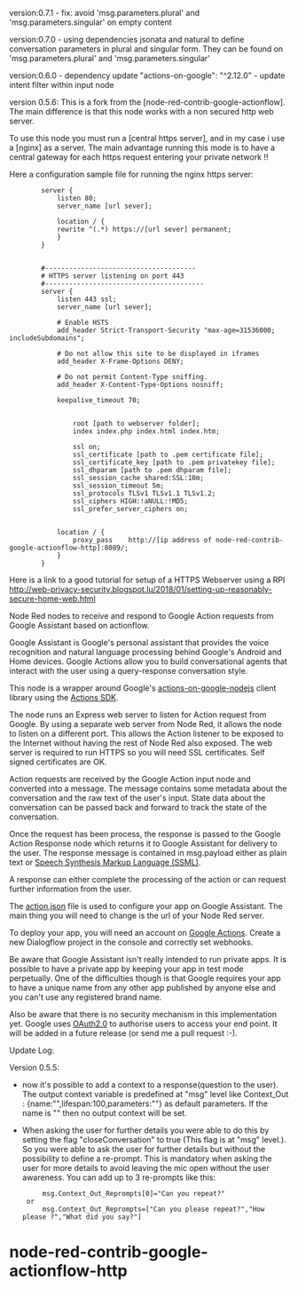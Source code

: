 version:0.7.1
	- fix: avoid 'msg.parameters.plural' and 'msg.parameters.singular' on empty content

version:0.7.0
	- using dependencies jsonata and natural to define conversation parameters in plural and singular form.
	  They can be found on 'msg.parameters.plural' and 'msg.parameters.singular'

	
version:0.6.0
	- dependency update "actions-on-google": "^2.12.0"
	- update intent filter within input node

version 0.5.6:
This is a fork from the [node-red-contrib-google-actionflow]. The main difference is that this node works with a non secured http web server.

To use this node you must run a [central https server], and in my case i use a [nginx] as a server. 
The main advantage running this mode is to have a central gateway for each https request entering your private network !!

Here a configuration sample file for running the nginx https server:

			server {
				listen 80;
				server_name [url sever];

				location / {
				rewrite ^(.*) https://[url sever] permanent;
				}   
			}


			#--------------------------------------
			# HTTPS server listening on port 443
			#----------------------------------------
			server {
				listen 443 ssl;
				server_name [url sever];

				# Enable HSTS
				add_header Strict-Transport-Security "max-age=31536000; includeSubdomains";

				# Do not allow this site to be displayed in iframes
				add_header X-Frame-Options DENY;

				# Do not permit Content-Type sniffing.
				add_header X-Content-Type-Options nosniff;

				keepalive_timeout 70;


					root [path to webserver folder];
					index index.php index.html index.htm;

					ssl on;
					ssl_certificate [path to .pem certificate file];
					ssl_certificate_key [path to .pem privatekey file];
					ssl_dhparam [path to .pem dhparam file];
					ssl_session_cache shared:SSL:10m;
					ssl_session_timeout 5m;
					ssl_protocols TLSv1 TLSv1.1 TLSv1.2;
					ssl_ciphers HIGH:!aNULL:!MD5; 
					ssl_prefer_server_ciphers on;


				location / {
					proxy_pass    http://[ip address of node-red-contrib-google-actionflow-http]:8089/;
				}
			}

Here is a link to a good tutorial for setup of a HTTPS Webserver using a RPI http://web-privacy-security.blogspot.lu/2018/01/setting-up-reasonably-secure-home-web.html			


Node Red nodes to receive and respond to Google Action requests from Google Assistant based on actionflow.

Google Assistant is Google's personal assistant that provides the voice recognition and natural language processing behind Google's Android and Home devices.  Google Actions allow you to build conversational agents that interact with the user using a query-response conversation style.

This node is a wrapper around Google's [actions-on-google-nodejs](https://github.com/actions-on-google/actions-on-google-nodejs) client library using the [Actions SDK](https://developers.google.com/actions/reference/nodejs/ActionsSdkApp).

The node runs an Express web server to listen for Action request from Google.  By using a separate web server from Node Red, it allows the node to listen on a different port.  This allows the Action listener to be exposed to the Internet without having the rest of Node Red also exposed.  The web server is required to run HTTPS so you will need SSL certificates. Self signed certificates are OK.

Action requests are received by the Google Action input node and converted into a message.  The message contains some metadata about the conversation and the raw text of the user's input.  State data about the conversation can be passed back and forward to track the state of the conversation.

Once the request has been process, the response is passed to the Google Action Response node which returns it to Google Assistant for delivery to the user.  The response message is contained in msg.payload either as plain text or [Speech Synthesis Markup Language (SSML)](https://developers.google.com/actions/reference/ssml).

A response can either complete the processing of the action or can request further information from the user.

The [action.json](https://github.com/DeanCording/node-red-contrib-google-action/blob/master/action.json) file is used to configure your app on Google Assistant.  The main thing you will need to change is the url of your Node Red server.

To deploy your app, you will need an account on [Google Actions](https://developers.google.com/actions/).  Create a new Dialogflow project in the console and correctly set webhooks.

Be aware that Google Assistant isn't really intended to run private apps.  It is possible to have a private app by keeping your app in test mode perpetually.  One of the difficulties though is that Google requires your app to have a unique name from any other app published by anyone else and you can't use any registered brand name.

Also be aware that there is no security mechanism in this implementation yet.  Google uses [OAuth2.0](https://developers.google.com/actions/identity/oauth2-code-flow) to authorise users to access your end point.  It will be added in a future release (or send me a pull request :-).

Update Log:

Version 0.5.5:
 - now it's possible to add a context to a response(question to the user). The output context variable is predefined at "msg" level like 
   Context_Out : {name:"",lifespan:100,parameters:""} as default parameters.
   If the name is "" then no output context will be set.
 
 - When asking the user for further details you were able to do this by setting the flag "closeConversation" to true (This flag is at "msg" level.). So you were able to ask
   the user for further details but without the possibility to define a re-prompt. This is mandatory when asking the user for more details to avoid leaving the mic open without the user awareness. You can add up to 3 re-prompts like this: 
			
			msg.Context_Out_Reprompts[0]="Can you repeat?"
		or 
			msg.Context_Out_Reprompts=["Can you please repeat?","How please ?","What did you say?"]
 
 
# node-red-contrib-google-actionflow-http